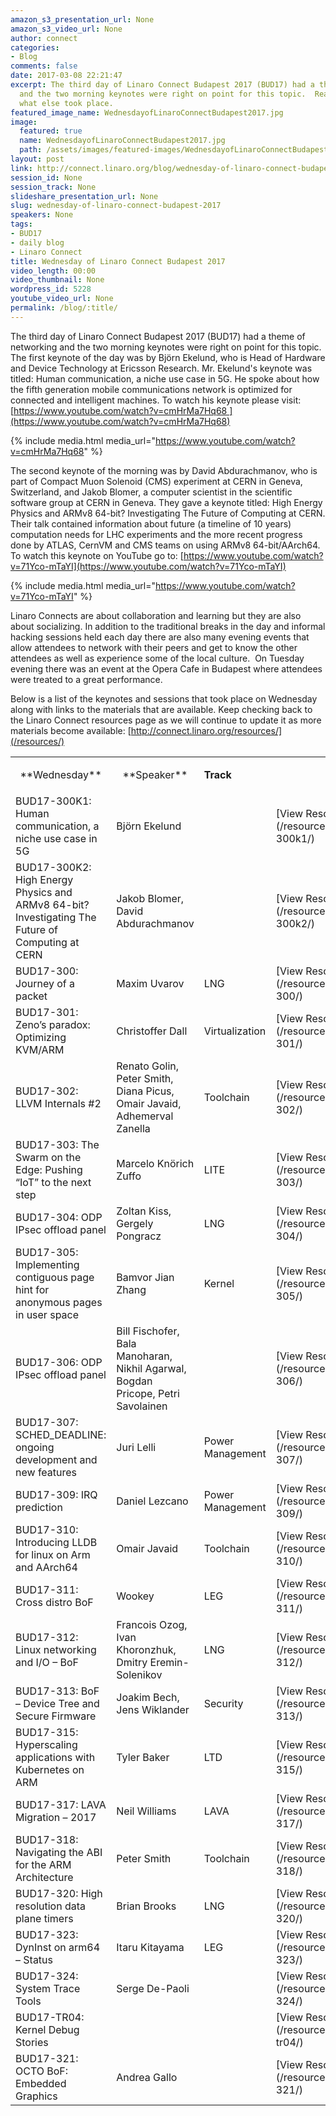 ```yaml
---
amazon_s3_presentation_url: None
amazon_s3_video_url: None
author: connect
categories:
- Blog
comments: false
date: 2017-03-08 22:21:47
excerpt: The third day of Linaro Connect Budapest 2017 (BUD17) had a theme of networking
  and the two morning keynotes were right on point for this topic.  Read about what
  what else took place.
featured_image_name: WednesdayofLinaroConnectBudapest2017.jpg
image:
  featured: true
  name: WednesdayofLinaroConnectBudapest2017.jpg
  path: /assets/images/featured-images/WednesdayofLinaroConnectBudapest2017.jpg
layout: post
link: http://connect.linaro.org/blog/wednesday-of-linaro-connect-budapest-2017/
session_id: None
session_track: None
slideshare_presentation_url: None
slug: wednesday-of-linaro-connect-budapest-2017
speakers: None
tags:
- BUD17
- daily blog
- Linaro Connect
title: Wednesday of Linaro Connect Budapest 2017
video_length: 00:00
video_thumbnail: None
wordpress_id: 5228
youtube_video_url: None
permalink: /blog/:title/
---
```


The third day of Linaro Connect Budapest 2017 (BUD17) had a theme of networking and the two morning keynotes were right on point for this topic. The first keynote of the day was by Björn Ekelund, who is Head of Hardware and Device Technology at Ericsson Research. Mr. Ekelund's keynote was titled: Human communication, a niche use case in 5G. He spoke about how the fifth generation mobile communications network is optimized for connected and intelligent machines. To watch his keynote please visit: [https://www.youtube.com/watch?v=cmHrMa7Hq68 ](https://www.youtube.com/watch?v=cmHrMa7Hq68)

{% include media.html media_url="https://www.youtube.com/watch?v=cmHrMa7Hq68" %}

The second keynote of the morning was by David Abdurachmanov, who is part of Compact Muon Solenoid (CMS) experiment at CERN in Geneva, Switzerland, and Jakob Blomer, a computer scientist in the scientific software group at CERN in Geneva. They gave a keynote titled: High Energy Physics and ARMv8 64-bit? Investigating The Future of Computing at CERN. Their talk contained information about future (a timeline of 10 years) computation needs for LHC experiments and the more recent progress done by ATLAS, CernVM and CMS teams on using ARMv8 64-bit/AArch64. To watch this keynote on YouTube go to: [https://www.youtube.com/watch?v=71Yco-mTaYI](https://www.youtube.com/watch?v=71Yco-mTaYI)

{% include media.html media_url="https://www.youtube.com/watch?v=71Yco-mTaYI" %}

Linaro Connects are about collaboration and learning but they are also about socializing. In addition to the traditional breaks in the day and informal hacking sessions held each day there are also many evening events that allow attendees to network with their peers and get to know the other attendees as well as experience some of the local culture.  On Tuesday evening there was an event at the Opera Cafe in Budapest where attendees were treated to a great performance.

Below is a list of the keynotes and sessions that took place on Wednesday along with links to the materials that are available. Keep checking back to the Linaro Connect resources page as we will continue to update it as more materials become available: [http://connect.linaro.org/resources/](/resources/)

<table >
<tbody >
<tr >

<td style="text-align: center;" markdown="1">
**Wednesday**
</td>

<td style="text-align: center;" markdown="1">
**Speaker**
</td>

<td markdown="1">



**Track**



</td>

<td markdown="1">

</td>
</tr>
<tr >

<td markdown="1">
BUD17-300K1: Human communication, a niche use case in 5G
</td>

<td markdown="1">
Björn Ekelund
</td>

<td markdown="1">

</td>

<td markdown="1">
[View Resources](/resources/bud17/bud17-300k1/)
</td>
</tr>
<tr >

<td markdown="1">
BUD17-300K2: High Energy Physics and ARMv8 64-bit? Investigating The Future of Computing at CERN
</td>

<td markdown="1">
Jakob Blomer, David Abdurachmanov
</td>

<td markdown="1">

</td>

<td markdown="1">
[View Resources](/resources/bud17/bud17-300k2/)
</td>
</tr>
<tr >

<td markdown="1">
BUD17-300: Journey of a packet
</td>

<td markdown="1">
Maxim Uvarov
</td>

<td markdown="1">
LNG
</td>

<td markdown="1">
[View Resources](/resources/bud17/bud17-300/)
</td>
</tr>
<tr >

<td markdown="1">
BUD17-301: Zeno’s paradox: Optimizing KVM/ARM
</td>

<td markdown="1">
Christoffer Dall
</td>

<td markdown="1">
Virtualization
</td>

<td markdown="1">
[View Resources](/resources/bud17/bud17-301/)
</td>
</tr>
<tr >

<td markdown="1">
BUD17-302: LLVM Internals #2
</td>

<td markdown="1">
Renato Golin, Peter Smith, Diana Picus, Omair Javaid, Adhemerval Zanella
</td>

<td markdown="1">
Toolchain
</td>

<td markdown="1">
[View Resources](/resources/bud17/bud17-302/)
</td>
</tr>
<tr >

<td markdown="1">
BUD17-303: The Swarm on the Edge: Pushing “IoT” to the next step
</td>

<td markdown="1">
Marcelo Knörich Zuffo
</td>

<td markdown="1">
LITE
</td>

<td markdown="1">
[View Resources](/resources/bud17/bud17-303/)
</td>
</tr>
<tr >

<td markdown="1">
BUD17-304: ODP IPsec offload panel
</td>

<td markdown="1">
Zoltan Kiss, Gergely Pongracz
</td>

<td markdown="1">
LNG
</td>

<td markdown="1">
[View Resources](/resources/bud17/bud17-304/)
</td>
</tr>
<tr >

<td markdown="1">
BUD17-305: Implementing contiguous page hint for anonymous pages in user space
</td>

<td markdown="1">
Bamvor Jian Zhang
</td>

<td markdown="1">
Kernel
</td>

<td markdown="1">
[View Resources](/resources/bud17/bud17-305/)
</td>
</tr>
<tr >

<td markdown="1">
BUD17-306: ODP IPsec offload panel
</td>

<td markdown="1">
Bill Fischofer, Bala Manoharan,
Nikhil Agarwal, Bogdan Pricope, Petri Savolainen
</td>

<td markdown="1">

</td>

<td markdown="1">
[View Resources](/resources/bud17/bud17-306/)
</td>
</tr>
<tr >

<td markdown="1">
BUD17-307: SCHED_DEADLINE: ongoing development and new features
</td>

<td markdown="1">
Juri Lelli
</td>

<td markdown="1">
Power Management
</td>

<td markdown="1">
[View Resources](/resources/bud17/bud17-307/)
</td>
</tr>
<tr >

<td markdown="1">
BUD17-309: IRQ prediction
</td>

<td markdown="1">
Daniel Lezcano
</td>

<td markdown="1">
Power Management
</td>

<td markdown="1">
[View Resources](/resources/bud17/bud17-309/)
</td>
</tr>
<tr >

<td markdown="1">
BUD17-310: Introducing LLDB for linux on Arm and AArch64
</td>

<td markdown="1">
Omair Javaid
</td>

<td markdown="1">
Toolchain
</td>

<td markdown="1">
[View Resources](/resources/bud17/bud17-310/)
</td>
</tr>
<tr >

<td markdown="1">
BUD17-311: Cross distro BoF
</td>

<td markdown="1">
Wookey
</td>

<td markdown="1">
LEG
</td>

<td markdown="1">
[View Resources](/resources/bud17/bud17-311/)
</td>
</tr>
<tr >

<td markdown="1">
BUD17-312: Linux networking and I/O – BoF
</td>

<td markdown="1">
Francois Ozog, Ivan Khoronzhuk, Dmitry Eremin-Solenikov
</td>

<td markdown="1">
LNG
</td>

<td markdown="1">
[View Resources](/resources/bud17/bud17-312/)
</td>
</tr>
<tr >

<td markdown="1">
BUD17-313: BoF – Device Tree and Secure Firmware
</td>

<td markdown="1">
Joakim Bech, Jens Wiklander
</td>

<td markdown="1">
Security
</td>

<td markdown="1">
[View Resources](/resources/bud17/bud17-313/)
</td>
</tr>
<tr >

<td markdown="1">
BUD17-315: Hyperscaling applications with Kubernetes on ARM
</td>

<td markdown="1">
Tyler Baker
</td>

<td markdown="1">
LTD
</td>

<td markdown="1">
[View Resources](/resources/bud17/bud17-315/)
</td>
</tr>
<tr >

<td markdown="1">
BUD17-317: LAVA Migration – 2017
</td>

<td markdown="1">
Neil Williams
</td>

<td markdown="1">
LAVA
</td>

<td markdown="1">
[View Resources](/resources/bud17/bud17-317/)
</td>
</tr>
<tr >

<td markdown="1">
BUD17-318: Navigating the ABI for the ARM Architecture
</td>

<td markdown="1">
Peter Smith
</td>

<td markdown="1">
Toolchain
</td>

<td markdown="1">
[View Resources](/resources/bud17/bud17-318/)
</td>
</tr>
<tr >

<td markdown="1">
BUD17-320: High resolution data plane timers
</td>

<td markdown="1">
Brian Brooks
</td>

<td markdown="1">
LNG
</td>

<td markdown="1">
[View Resources](/resources/bud17/bud17-320/)
</td>
</tr>
<tr >

<td markdown="1">
BUD17-323: DynInst on arm64 – Status
</td>

<td markdown="1">
Itaru Kitayama
</td>

<td markdown="1">
LEG
</td>

<td markdown="1">
[View Resources](/resources/bud17/bud17-323/)
</td>
</tr>
<tr >

<td markdown="1">
BUD17-324: System Trace Tools
</td>

<td markdown="1">
Serge De-Paoli
</td>

<td markdown="1">

</td>

<td markdown="1">
[View Resources](/resources/bud17/bud17-324/)
</td>
</tr>
<tr >

<td markdown="1">
BUD17-TR04: Kernel Debug Stories
</td>

<td markdown="1">

</td>

<td markdown="1">

</td>

<td markdown="1">
[View Resources](/resources/bud17/bud17-tr04/)
</td>
</tr>
<tr >

<td markdown="1">
BUD17-321: OCTO BoF: Embedded Graphics
</td>

<td markdown="1">
Andrea Gallo
</td>

<td markdown="1">

</td>

<td markdown="1">
[View Resources](/resources/bud17/bud17-321/)
</td>
</tr>
</tbody>
</table>
